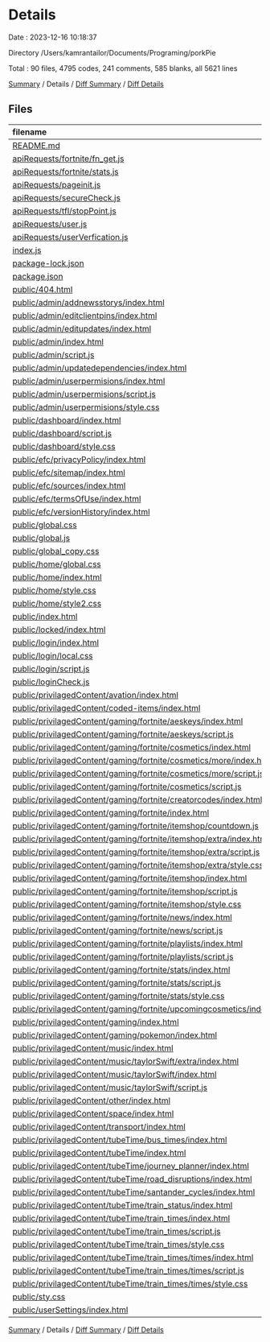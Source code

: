 # Details

Date : 2023-12-16 10:18:37

Directory /Users/kamrantailor/Documents/Programing/porkPie

Total : 90 files,  4795 codes, 241 comments, 585 blanks, all 5621 lines

[Summary](results.md) / Details / [Diff Summary](diff.md) / [Diff Details](diff-details.md)

## Files
| filename | language | code | comment | blank | total |
| :--- | :--- | ---: | ---: | ---: | ---: |
| [README.md](/README.md) | Markdown | 3 | 0 | 3 | 6 |
| [apiRequests/fortnite/fn_get.js](/apiRequests/fortnite/fn_get.js) | JavaScript | 56 | 5 | 10 | 71 |
| [apiRequests/fortnite/stats.js](/apiRequests/fortnite/stats.js) | JavaScript | 30 | 5 | 10 | 45 |
| [apiRequests/pageinit.js](/apiRequests/pageinit.js) | JavaScript | 20 | 2 | 9 | 31 |
| [apiRequests/secureCheck.js](/apiRequests/secureCheck.js) | JavaScript | 22 | 1 | 8 | 31 |
| [apiRequests/tfl/stopPoint.js](/apiRequests/tfl/stopPoint.js) | JavaScript | 36 | 3 | 8 | 47 |
| [apiRequests/user.js](/apiRequests/user.js) | JavaScript | 60 | 6 | 11 | 77 |
| [apiRequests/userVerfication.js](/apiRequests/userVerfication.js) | JavaScript | 37 | 4 | 13 | 54 |
| [index.js](/index.js) | JavaScript | 25 | 6 | 8 | 39 |
| [package-lock.json](/package-lock.json) | JSON | 1,297 | 0 | 1 | 1,298 |
| [package.json](/package.json) | JSON | 21 | 0 | 1 | 22 |
| [public/404.html](/public/404.html) | HTML | 13 | 2 | 1 | 16 |
| [public/admin/addnewsstorys/index.html](/public/admin/addnewsstorys/index.html) | HTML | 14 | 2 | 1 | 17 |
| [public/admin/editclientpins/index.html](/public/admin/editclientpins/index.html) | HTML | 14 | 2 | 1 | 17 |
| [public/admin/editupdates/index.html](/public/admin/editupdates/index.html) | HTML | 14 | 2 | 1 | 17 |
| [public/admin/index.html](/public/admin/index.html) | HTML | 43 | 2 | 2 | 47 |
| [public/admin/script.js](/public/admin/script.js) | JavaScript | 52 | 1 | 9 | 62 |
| [public/admin/updatedependencies/index.html](/public/admin/updatedependencies/index.html) | HTML | 14 | 2 | 1 | 17 |
| [public/admin/userpermisions/index.html](/public/admin/userpermisions/index.html) | HTML | 53 | 2 | 14 | 69 |
| [public/admin/userpermisions/script.js](/public/admin/userpermisions/script.js) | JavaScript | 27 | 0 | 2 | 29 |
| [public/admin/userpermisions/style.css](/public/admin/userpermisions/style.css) | CSS | 25 | 0 | 6 | 31 |
| [public/dashboard/index.html](/public/dashboard/index.html) | HTML | 31 | 2 | 1 | 34 |
| [public/dashboard/script.js](/public/dashboard/script.js) | JavaScript | 69 | 3 | 11 | 83 |
| [public/dashboard/style.css](/public/dashboard/style.css) | CSS | 53 | 0 | 14 | 67 |
| [public/efc/privacyPolicy/index.html](/public/efc/privacyPolicy/index.html) | HTML | 42 | 2 | 9 | 53 |
| [public/efc/sitemap/index.html](/public/efc/sitemap/index.html) | HTML | 82 | 2 | 2 | 86 |
| [public/efc/sources/index.html](/public/efc/sources/index.html) | HTML | 58 | 2 | 1 | 61 |
| [public/efc/termsOfUse/index.html](/public/efc/termsOfUse/index.html) | HTML | 15 | 2 | 1 | 18 |
| [public/efc/versionHistory/index.html](/public/efc/versionHistory/index.html) | HTML | 0 | 0 | 1 | 1 |
| [public/global.css](/public/global.css) | CSS | 217 | 11 | 48 | 276 |
| [public/global.js](/public/global.js) | JavaScript | 101 | 2 | 18 | 121 |
| [public/global_copy.css](/public/global_copy.css) | CSS | 165 | 10 | 36 | 211 |
| [public/home/global.css](/public/home/global.css) | CSS | 206 | 11 | 46 | 263 |
| [public/home/index.html](/public/home/index.html) | HTML | 85 | 6 | 10 | 101 |
| [public/home/style.css](/public/home/style.css) | CSS | 87 | 3 | 18 | 108 |
| [public/home/style2.css](/public/home/style2.css) | CSS | 38 | 6 | 6 | 50 |
| [public/index.html](/public/index.html) | HTML | 1 | 0 | 0 | 1 |
| [public/locked/index.html](/public/locked/index.html) | HTML | 16 | 2 | 1 | 19 |
| [public/login/index.html](/public/login/index.html) | HTML | 54 | 2 | 9 | 65 |
| [public/login/local.css](/public/login/local.css) | CSS | 72 | 7 | 12 | 91 |
| [public/login/script.js](/public/login/script.js) | JavaScript | 75 | 0 | 20 | 95 |
| [public/loginCheck.js](/public/loginCheck.js) | JavaScript | 17 | 0 | 3 | 20 |
| [public/privilagedContent/avation/index.html](/public/privilagedContent/avation/index.html) | HTML | 14 | 2 | 1 | 17 |
| [public/privilagedContent/coded-items/index.html](/public/privilagedContent/coded-items/index.html) | HTML | 14 | 2 | 1 | 17 |
| [public/privilagedContent/gaming/fortnite/aeskeys/index.html](/public/privilagedContent/gaming/fortnite/aeskeys/index.html) | HTML | 41 | 2 | 3 | 46 |
| [public/privilagedContent/gaming/fortnite/aeskeys/script.js](/public/privilagedContent/gaming/fortnite/aeskeys/script.js) | JavaScript | 27 | 1 | 6 | 34 |
| [public/privilagedContent/gaming/fortnite/cosmetics/index.html](/public/privilagedContent/gaming/fortnite/cosmetics/index.html) | HTML | 46 | 4 | 5 | 55 |
| [public/privilagedContent/gaming/fortnite/cosmetics/more/index.html](/public/privilagedContent/gaming/fortnite/cosmetics/more/index.html) | HTML | 31 | 3 | 5 | 39 |
| [public/privilagedContent/gaming/fortnite/cosmetics/more/script.js](/public/privilagedContent/gaming/fortnite/cosmetics/more/script.js) | JavaScript | 86 | 3 | 18 | 107 |
| [public/privilagedContent/gaming/fortnite/cosmetics/script.js](/public/privilagedContent/gaming/fortnite/cosmetics/script.js) | JavaScript | 36 | 16 | 17 | 69 |
| [public/privilagedContent/gaming/fortnite/creatorcodes/index.html](/public/privilagedContent/gaming/fortnite/creatorcodes/index.html) | HTML | 14 | 2 | 1 | 17 |
| [public/privilagedContent/gaming/fortnite/index.html](/public/privilagedContent/gaming/fortnite/index.html) | HTML | 58 | 2 | 3 | 63 |
| [public/privilagedContent/gaming/fortnite/itemshop/countdown.js](/public/privilagedContent/gaming/fortnite/itemshop/countdown.js) | JavaScript | 15 | 6 | 7 | 28 |
| [public/privilagedContent/gaming/fortnite/itemshop/extra/index.html](/public/privilagedContent/gaming/fortnite/itemshop/extra/index.html) | HTML | 61 | 2 | 4 | 67 |
| [public/privilagedContent/gaming/fortnite/itemshop/extra/script.js](/public/privilagedContent/gaming/fortnite/itemshop/extra/script.js) | JavaScript | 57 | 4 | 8 | 69 |
| [public/privilagedContent/gaming/fortnite/itemshop/extra/style.css](/public/privilagedContent/gaming/fortnite/itemshop/extra/style.css) | CSS | 12 | 0 | 0 | 12 |
| [public/privilagedContent/gaming/fortnite/itemshop/index.html](/public/privilagedContent/gaming/fortnite/itemshop/index.html) | HTML | 21 | 2 | 1 | 24 |
| [public/privilagedContent/gaming/fortnite/itemshop/script.js](/public/privilagedContent/gaming/fortnite/itemshop/script.js) | JavaScript | 57 | 11 | 17 | 85 |
| [public/privilagedContent/gaming/fortnite/itemshop/style.css](/public/privilagedContent/gaming/fortnite/itemshop/style.css) | CSS | 41 | 2 | 5 | 48 |
| [public/privilagedContent/gaming/fortnite/news/index.html](/public/privilagedContent/gaming/fortnite/news/index.html) | HTML | 56 | 2 | 6 | 64 |
| [public/privilagedContent/gaming/fortnite/news/script.js](/public/privilagedContent/gaming/fortnite/news/script.js) | JavaScript | 21 | 0 | 5 | 26 |
| [public/privilagedContent/gaming/fortnite/playlists/index.html](/public/privilagedContent/gaming/fortnite/playlists/index.html) | HTML | 30 | 2 | 2 | 34 |
| [public/privilagedContent/gaming/fortnite/playlists/script.js](/public/privilagedContent/gaming/fortnite/playlists/script.js) | JavaScript | 12 | 2 | 3 | 17 |
| [public/privilagedContent/gaming/fortnite/stats/index.html](/public/privilagedContent/gaming/fortnite/stats/index.html) | HTML | 73 | 5 | 6 | 84 |
| [public/privilagedContent/gaming/fortnite/stats/script.js](/public/privilagedContent/gaming/fortnite/stats/script.js) | JavaScript | 92 | 4 | 16 | 112 |
| [public/privilagedContent/gaming/fortnite/stats/style.css](/public/privilagedContent/gaming/fortnite/stats/style.css) | CSS | 49 | 2 | 9 | 60 |
| [public/privilagedContent/gaming/fortnite/upcomingcosmetics/index.html](/public/privilagedContent/gaming/fortnite/upcomingcosmetics/index.html) | HTML | 14 | 2 | 1 | 17 |
| [public/privilagedContent/gaming/index.html](/public/privilagedContent/gaming/index.html) | HTML | 29 | 2 | 1 | 32 |
| [public/privilagedContent/gaming/pokemon/index.html](/public/privilagedContent/gaming/pokemon/index.html) | HTML | 14 | 2 | 1 | 17 |
| [public/privilagedContent/music/index.html](/public/privilagedContent/music/index.html) | HTML | 43 | 2 | 4 | 49 |
| [public/privilagedContent/music/taylorSwift/extra/index.html](/public/privilagedContent/music/taylorSwift/extra/index.html) | HTML | 14 | 2 | 1 | 17 |
| [public/privilagedContent/music/taylorSwift/index.html](/public/privilagedContent/music/taylorSwift/index.html) | HTML | 14 | 2 | 2 | 18 |
| [public/privilagedContent/music/taylorSwift/script.js](/public/privilagedContent/music/taylorSwift/script.js) | JavaScript | 0 | 0 | 1 | 1 |
| [public/privilagedContent/other/index.html](/public/privilagedContent/other/index.html) | HTML | 14 | 2 | 1 | 17 |
| [public/privilagedContent/space/index.html](/public/privilagedContent/space/index.html) | HTML | 14 | 2 | 1 | 17 |
| [public/privilagedContent/transport/index.html](/public/privilagedContent/transport/index.html) | HTML | 14 | 2 | 1 | 17 |
| [public/privilagedContent/tubeTime/bus_times/index.html](/public/privilagedContent/tubeTime/bus_times/index.html) | HTML | 14 | 2 | 1 | 17 |
| [public/privilagedContent/tubeTime/index.html](/public/privilagedContent/tubeTime/index.html) | HTML | 53 | 2 | 3 | 58 |
| [public/privilagedContent/tubeTime/journey_planner/index.html](/public/privilagedContent/tubeTime/journey_planner/index.html) | HTML | 14 | 2 | 1 | 17 |
| [public/privilagedContent/tubeTime/road_disruptions/index.html](/public/privilagedContent/tubeTime/road_disruptions/index.html) | HTML | 14 | 2 | 1 | 17 |
| [public/privilagedContent/tubeTime/santander_cycles/index.html](/public/privilagedContent/tubeTime/santander_cycles/index.html) | HTML | 14 | 2 | 1 | 17 |
| [public/privilagedContent/tubeTime/train_status/index.html](/public/privilagedContent/tubeTime/train_status/index.html) | HTML | 14 | 2 | 1 | 17 |
| [public/privilagedContent/tubeTime/train_times/index.html](/public/privilagedContent/tubeTime/train_times/index.html) | HTML | 21 | 2 | 2 | 25 |
| [public/privilagedContent/tubeTime/train_times/script.js](/public/privilagedContent/tubeTime/train_times/script.js) | JavaScript | 27 | 1 | 5 | 33 |
| [public/privilagedContent/tubeTime/train_times/style.css](/public/privilagedContent/tubeTime/train_times/style.css) | CSS | 28 | 0 | 4 | 32 |
| [public/privilagedContent/tubeTime/train_times/times/index.html](/public/privilagedContent/tubeTime/train_times/times/index.html) | HTML | 16 | 2 | 1 | 19 |
| [public/privilagedContent/tubeTime/train_times/times/script.js](/public/privilagedContent/tubeTime/train_times/times/script.js) | JavaScript | 28 | 3 | 5 | 36 |
| [public/privilagedContent/tubeTime/train_times/times/style.css](/public/privilagedContent/tubeTime/train_times/times/style.css) | CSS | 0 | 0 | 1 | 1 |
| [public/sty.css](/public/sty.css) | CSS | 44 | 0 | 8 | 52 |
| [public/userSettings/index.html](/public/userSettings/index.html) | HTML | 14 | 2 | 1 | 17 |

[Summary](results.md) / Details / [Diff Summary](diff.md) / [Diff Details](diff-details.md)